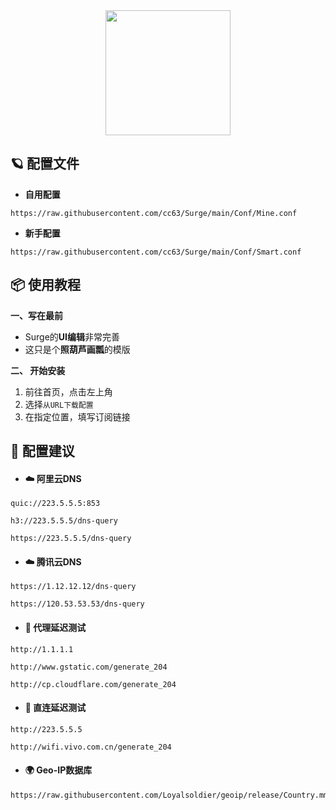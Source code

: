 <div align="center">
 <img src="https://raw.githubusercontent.com/cc63/Surge/main/Module/Surge.png" width="200">
</div>

## 🪐 配置文件

* **自用配置**
```
https://raw.githubusercontent.com/cc63/Surge/main/Conf/Mine.conf
```
* **新手配置**
```
https://raw.githubusercontent.com/cc63/Surge/main/Conf/Smart.conf
```

## 📦 使用教程

**一、写在最前**

- Surge的**UI编辑**非常完善
- 这只是个**照葫芦画瓢**的模版


**二、 开始安装**

1. 前往首页，点击左上角
2. 选择`从URL下载配置`
3. 在指定位置，填写订阅链接

## 🧩 配置建议
* ####  ☁️ **阿里云DNS** 

```
quic://223.5.5.5:853
```

```
h3://223.5.5.5/dns-query
```

```
https://223.5.5.5/dns-query
```

* ####  ☁️ **腾讯云DNS** 

```
https://1.12.12.12/dns-query
```
 
```
https://120.53.53.53/dns-query
```

* ####  🚀 **代理延迟测试** 

```
http://1.1.1.1
```

```
http://www.gstatic.com/generate_204
```

```
http://cp.cloudflare.com/generate_204
```

* ####  🚀 **直连延迟测试** 

```
http://223.5.5.5
```

```
http://wifi.vivo.com.cn/generate_204
```

* ####  🌍 **Geo-IP数据库**

```
https://raw.githubusercontent.com/Loyalsoldier/geoip/release/Country.mmdb
```
